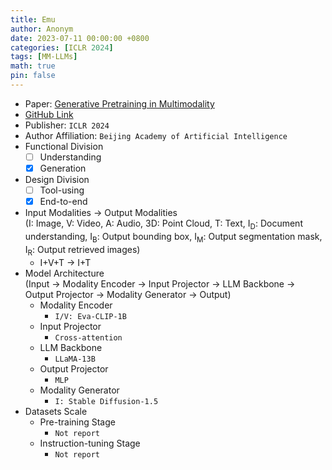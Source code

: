 ```yaml
---
title: Emu
author: Anonym
date: 2023-07-11 00:00:00 +0800
categories: [ICLR 2024]
tags: [MM-LLMs]
math: true
pin: false
---
```


- Paper: [Generative Pretraining in Multimodality](https://arxiv.org/abs/2307.05222)
- [GitHub Link](https://github.com/baaivision/Emu)
- Publisher: `ICLR 2024`
- Author Affiliation: `Beijing Academy of Artificial Intelligence`
- Functional Division
  + [ ] Understanding
  + [x] Generation
- Design Division
  + [ ] Tool-using
  + [x] End-to-end
- Input Modalities $\rightarrow$ Output Modalities <br />(I: Image, V: Video, A: Audio, 3D: Point Cloud, T: Text, I<sub>D</sub>: Document understanding, I<sub>B</sub>: Output bounding box, I<sub>M</sub>: Output segmentation mask, I<sub>R</sub>: Output retrieved images)
  + I+V+T $\rightarrow$ I+T
- Model Architecture <br />(Input $\rightarrow$ Modality Encoder $\rightarrow$ Input Projector $\rightarrow$ LLM Backbone $\rightarrow$ Output Projector $\rightarrow$ Modality Generator $\rightarrow$ Output)
  + Modality Encoder
    * `I/V: Eva-CLIP-1B`
  + Input Projector
    * `Cross-attention`
  + LLM Backbone
    * `LLaMA-13B`
  + Output Projector
    * `MLP`
  + Modality Generator
    * `I: Stable Diffusion-1.5`
- Datasets Scale
  + Pre-training Stage
    * `Not report`
  + Instruction-tuning Stage
    * `Not report`
